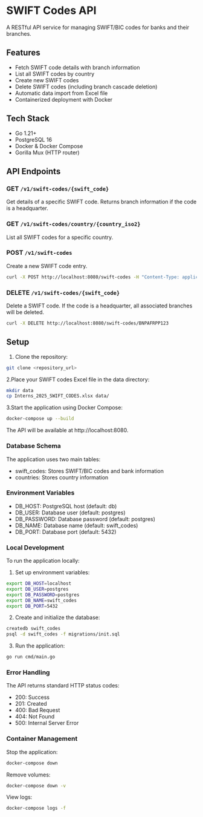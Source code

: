 # SWIFT Codes API

A RESTful API service for managing SWIFT/BIC codes for banks and their branches.

## Features

- Fetch SWIFT code details with branch information
- List all SWIFT codes by country
- Create new SWIFT codes
- Delete SWIFT codes (including branch cascade deletion)
- Automatic data import from Excel file
- Containerized deployment with Docker

## Tech Stack

- Go 1.21+
- PostgreSQL 16
- Docker & Docker Compose
- Gorilla Mux (HTTP router)

## API Endpoints

### GET `/v1/swift-codes/{swift_code}`
Get details of a specific SWIFT code. Returns branch information if the code is a headquarter.

### GET `/v1/swift-codes/country/{country_iso2}`
List all SWIFT codes for a specific country.

### POST `/v1/swift-codes`
Create a new SWIFT code entry.
```bash
curl -X POST http://localhost:8080/swift-codes -H "Content-Type: application/json" -d '{"swiftCode":"BNPAFRPP123","address":"16 Boulevard des Italiens","bankName":"BNP Paribas","countryISO2":"PL","isHeadquarter":false}'
```

### DELETE `/v1/swift-codes/{swift_code}`
Delete a SWIFT code. If the code is a headquarter, all associated branches will be deleted.
```Bash
curl -X DELETE http://localhost:8080/swift-codes/BNPAFRPP123
```
## Setup

1. Clone the repository:
```bash
git clone <repository_url>
```
2.Place your SWIFT codes Excel file in the data directory:
```bash
mkdir data
cp Interns_2025_SWIFT_CODES.xlsx data/
```
3.Start the application using Docker Compose:
```bash
docker-compose up --build
```

The API will be available at http://localhost:8080.

### Database Schema
The application uses two main tables:  
- swift_codes: Stores SWIFT/BIC codes and bank information
- countries: Stores country information

### Environment Variables
- DB_HOST: PostgreSQL host (default: db)
- DB_USER: Database user (default: postgres)
- DB_PASSWORD: Database password (default: postgres)
- DB_NAME: Database name (default: swift_codes)
- DB_PORT: Database port (default: 5432)
### Local Development
To run the application locally:
1. Set up environment variables:
```bash
export DB_HOST=localhost
export DB_USER=postgres
export DB_PASSWORD=postgres
export DB_NAME=swift_codes
export DB_PORT=5432
```
2. Create and initialize the database:
```bash
createdb swift_codes
psql -d swift_codes -f migrations/init.sql
```
3. Run the application:
```bash
go run cmd/main.go 
```

### Error Handling
The API returns standard HTTP status codes:  
- 200: Success
- 201: Created
- 400: Bad Request
- 404: Not Found
- 500: Internal Server Error

### Container Management
Stop the application:
```bash
docker-compose down
```
Remove volumes:
```bash
docker-compose down -v
```
View logs:
```bash
docker-compose logs -f
```
